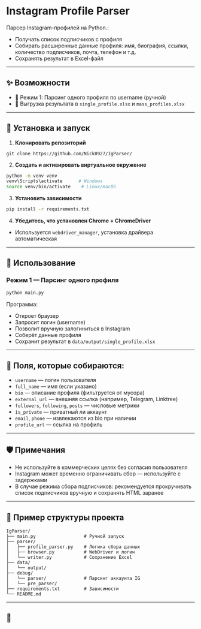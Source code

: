 # Instagram Profile Parser

Парсер Instagram-профилей на Python.:

- Получать список подписчиков с профиля 
- Собирать расширенные данные профиля: имя, биография, ссылки, количество подписчиков, почта, телефон и т.д.
- Сохранять результат в Excel-файл

---

## ✨ Возможности

- 🔢 Режим 1: Парсинг одного профиля по username (ручной)
- 📄 Выгрузка результата в `single_profile.xlsx` и `mass_profiles.xlsx`

---

## 🚀 Установка и запуск

1. **Клонировать репозиторий**
```
git clone https://github.com/Nick8927/IgParser/
```

2. **Создать и активировать виртуальное окружение**
```bash
python -m venv venv
venv\Scripts\activate      # Windows
source venv/bin/activate    # Linux/macOS
```

3. **Установить зависимости**
```bash
pip install -r requirements.txt
```

4. **Убедитесь, что установлен Chrome + ChromeDriver**
- Используется `webdriver_manager`, установка драйвера автоматическая

---

## 🔧 Использование

### Режим 1 — Парсинг одного профиля

```bash
python main.py
```

Программа:
- Откроет браузер
- Запросит логин (username)
- Позволит вручную залогиниться в Instagram
- Соберёт данные профиля
- Сохранит результат в `data/output/single_profile.xlsx`

---

## 📄 Поля, которые собираются:

- `username` — логин пользователя
- `full_name` — имя (если указано)
- `bio` — описание профиля (фильтруется от мусора)
- `external_url` — внешняя ссылка (например, Telegram, Linktree)
- `followers`, `following`, `posts` — числовые метрики
- `is_private` — приватный ли аккаунт
- `email`, `phone` — извлекаются из bio при наличии
- `profile_url` — ссылка на профиль

---

## 🛡️ Примечания

- Не используйте в коммерческих целях без согласия пользователя
- Instagram может временно ограничивать сбор — используйте с задержками
- В случае режима сбора подписчиков: рекомендуется прокручивать список подписчиков вручную и сохранять HTML заранее

---

## 📄 Пример структуры проекта

```
IgParser/
├── main.py                  # Ручной запуск
├── parser/
│   ├── profile_parser.py    # Логика сбора данных
│   ├── browser.py           # WebDriver и логин
│   └── writer.py            # Сохранение Excel
├── data/
│   └── output/
├── debug/
│   └── parser/              # Парсинг аккаунта IG
│   └── pre_parser/           
├── requirements.txt         # Зависимости
└── README.md
```

---

## 🙌 

